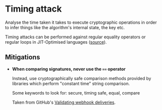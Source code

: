 # Timing attack

Analyse the time taken it takes to execute cryptographic operations in order to infer things like the algorithm's internal state, the key etc. 

Timing attacks can be performed against regular equality operators or regular loops in JIT-Optimised languages ([source](https://docs.github.com/en/webhooks/using-webhooks/validating-webhook-deliveries#validating-webhook-deliveries)). 

## Mitigations

* **When comparing signatures, never use the `==` operator**

  Instead, use cryptographically safe comparison methods provided by libraries which perform "constant time" string comparison.

  Some keywords to look for: secure, timing safe, equal, compare

  Taken from GitHub's [Validating webhook deliveries](https://docs.github.com/en/webhooks/using-webhooks/validating-webhook-deliveries#validating-webhook-deliveries).
